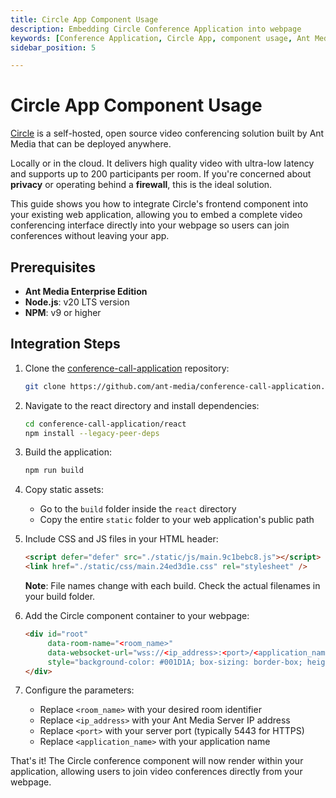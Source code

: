 ```yaml
---
title: Circle App Component Usage 
description: Embedding Circle Conference Application into webpage
keywords: [Conference Application, Circle App, component usage, Ant Media Server Documentation, Ant Media Server Tutorials]
sidebar_position: 5

---
```


# Circle App Component Usage

[Circle](https://github.com/ant-media/conference-call-application) is a self-hosted, open source video conferencing solution built by Ant Media that can be deployed anywhere.

Locally or in the cloud. It delivers high quality video with ultra-low latency and supports up to 200 participants per room. If you're concerned about **privacy** or operating behind a **firewall**, this is the ideal solution.

This guide shows you how to integrate Circle's frontend component into your existing web application, allowing you to embed a complete video conferencing interface directly into your webpage so users can join conferences without leaving your app.


## Prerequisites

- **Ant Media Enterprise Edition** 
- **Node.js**: v20 LTS version
- **NPM**: v9 or higher

## Integration Steps

1. Clone the [conference-call-application](https://github.com/ant-media/conference-call-application) repository:
   ```bash
   git clone https://github.com/ant-media/conference-call-application.git
   ```

2. Navigate to the react directory and install dependencies:
   ```bash
   cd conference-call-application/react
   npm install --legacy-peer-deps
   ```

3. Build the application:
   ```bash
   npm run build
   ```

4. Copy static assets:
   - Go to the `build` folder inside the `react` directory
   - Copy the entire `static` folder to your web application's public path

5. Include CSS and JS files in your HTML header:
   ```html
   <script defer="defer" src="./static/js/main.9c1bebc8.js"></script>
   <link href="./static/css/main.24ed3d1e.css" rel="stylesheet" />
   ```
   **Note**: File names change with each build. Check the actual filenames in your build folder.

6. Add the Circle component container to your webpage:
   ```html
   <div id="root" 
        data-room-name="<room_name>" 
        data-websocket-url="wss://<ip_address>:<port>/<application_name>/websocket" 
        style="background-color: #001D1A; box-sizing: border-box; height: 480px; width: 640px; position: relative;">
   </div>
   ```

7. Configure the parameters:
   - Replace `<room_name>` with your desired room identifier
   - Replace `<ip_address>` with your Ant Media Server IP address  
   - Replace `<port>` with your server port (typically 5443 for HTTPS)
   - Replace `<application_name>` with your application name

That's it! The Circle conference component will now render within your application, allowing users to join video conferences directly from your webpage.
